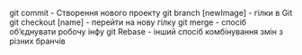 git commit - Створення нового проекту
git branch [newImage] - гілки в Git
git checkout [name] - перейти на нову гілку
git merge - спосіб об’єднувати робочу інфу
git Rebase - інший спосіб комбінування змін з різних бранчів

